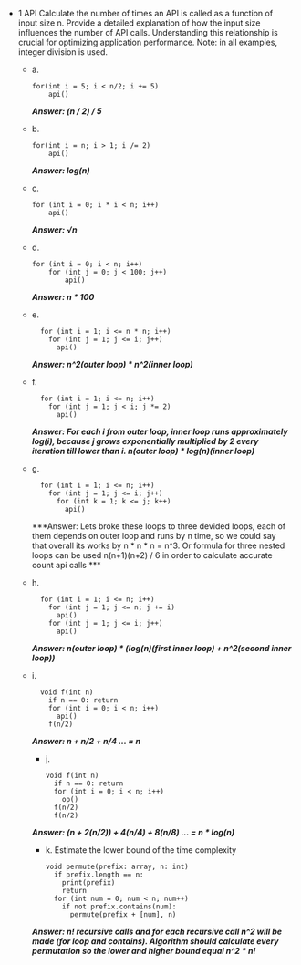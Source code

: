 - 1 API
Calculate the number of times an API is called as a function of input size n.
Provide a detailed explanation of how the input size influences the number of
API calls. Understanding this relationship is crucial for optimizing application
performance. Note: in all examples, integer division is used.
  - a.
    
        for(int i = 5; i < n/2; i += 5)
            api()
        

    ***Answer: (n / 2) / 5***
  - b. 
        
        for(int i = n; i > 1; i /= 2)
            api()
        
    ***Answer: log(n)***
  - c.
        
        for (int i = 0; i * i < n; i++)
            api()

    ***Answer: &#8730;n***
  - d.
     
        for (int i = 0; i < n; i++)
            for (int j = 0; j < 100; j++)
                api()

    ***Answer: n * 100***
  - e. 
  
          for (int i = 1; i <= n * n; i++)
            for (int j = 1; j <= i; j++)
              api()

    ***Answer: n^2(outer loop) * n^2(inner loop)***
  - f. 
  
          for (int i = 1; i <= n; i++)
            for (int j = 1; j < i; j *= 2)
              api()

    ***Answer: For each i from outer loop, inner loop runs approximately log(i), because j grows exponentially multiplied by 2 every iteration till lower than i. n(outer loop) * log(n)(inner loop)***
  - g.
  
          for (int i = 1; i <= n; i++)
            for (int j = 1; j <= i; j++)
              for (int k = 1; k <= j; k++)
                api()

    ***Answer: Lets broke these loops to three devided loops, each of them depends on outer loop and runs by n time, so we could say that overall its works by n * n * n = n^3. Or formula for three nested loops can be used n(n+1)(n+2) / 6 in order to calculate accurate count api calls ***

  - h.
  
          for (int i = 1; i <= n; i++)
            for (int j = 1; j <= n; j += i)
              api()
            for (int j = 1; j <= i; j++)
              api()

    ***Answer: n(outer loop) * (log(n)(first inner loop) + n^2(second inner loop))***

  - i.
  
          void f(int n)
            if n == 0: return
            for (int i = 0; i < n; i++)
              api()
            f(n/2)

    ***Answer: n + n/2 + n/4 ... = n***

    - j. 
    
          void f(int n)
            if n == 0: return
            for (int i = 0; i < n; i++)
              op()
            f(n/2)
            f(n/2)

    ***Answer:  (n + 2(n/2)) + 4(n/4) + 8(n/8) ... = n * log(n)***

    - k. Estimate the lower bound of the time complexity
    
          void permute(prefix: array, n: int)
            if prefix.length == n:
              print(prefix)
              return
            for (int num = 0; num < n; num++)
              if not prefix.contains(num):
                permute(prefix + [num], n)

    ***Answer: n! recursive calls  and for each recursive call n^2 will be made (for loop and contains). Algorithm should calculate every permutation so the lower and higher bound equal n^2 * n!***